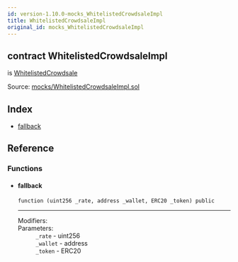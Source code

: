 ```yaml
---
id: version-1.10.0-mocks_WhitelistedCrowdsaleImpl
title: WhitelistedCrowdsaleImpl
original_id: mocks_WhitelistedCrowdsaleImpl
---
```


<div class="contract-doc"><div class="contract"><h2 class="contract-header"><span class="contract-kind">contract</span> WhitelistedCrowdsaleImpl</h2><p class="base-contracts"><span>is</span> <a href="crowdsale_validation_WhitelistedCrowdsale.html">WhitelistedCrowdsale</a></p><div class="source">Source: <a href="https://github.com/OpenZeppelin/zeppelin-solidity/blob/v1.10.0/contracts/mocks/WhitelistedCrowdsaleImpl.sol" target="_blank">mocks/WhitelistedCrowdsaleImpl.sol</a></div></div><div class="index"><h2>Index</h2><ul><li><a href="mocks_WhitelistedCrowdsaleImpl.html#">fallback</a></li></ul></div><div class="reference"><h2>Reference</h2><div class="functions"><h3>Functions</h3><ul><li><div class="item function"><span id="fallback" class="anchor-marker"></span><h4 class="name">fallback</h4><div class="body"><code class="signature">function <strong></strong><span>(uint256 _rate, address _wallet, ERC20 _token) </span><span>public </span></code><hr/><dl><dt><span class="label-modifiers">Modifiers:</span></dt><dd></dd><dt><span class="label-parameters">Parameters:</span></dt><dd><div><code>_rate</code> - uint256</div><div><code>_wallet</code> - address</div><div><code>_token</code> - ERC20</div></dd></dl></div></div></li></ul></div></div></div>
